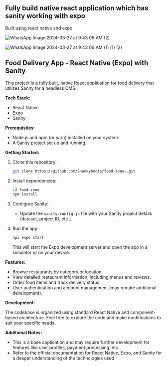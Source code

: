 ## Fully build native react application which has sanity working with expo 
Built using react native and expo

![WhatsApp Image 2024-03-27 at 9 43 06 AM (2)](https://github.com/Sneekyboots/client/assets/130485384/ece558a9-ecc8-4d72-ac0d-32371eb887db)

![WhatsApp Image 2024-03-27 at 9 43 06 AM (1) (1) (2)](https://github.com/Sneekyboots/client/assets/130485384/5c05ae8b-d43b-4cde-9e8a-a8e1239a2b7f)


## Food Delivery App - React Native (Expo) with Sanity
This project is a fully built, native React application for food delivery that utilizes Sanity for a headless CMS.

**Tech Stack:**

* React Native
* Expo
* Sanity

**Prerequisites:**

* Node.js and npm (or yarn) installed on your system.
* A Sanity project set up and running.

**Getting Started:**

1. Clone this repository:

   ```bash
   git clone https://github.com/Sneekyboots/food-zone-.git
   ```

2. Install dependencies:

   ```bash
   cd food-zone
   npm install
   ```

3. Configure Sanity:

   - Update the `sanity.config.js` file with your Sanity project details (dataset, project ID, etc.).

4. Run the app:

   ```bash
   npx expo start
   ```

   This will start the Expo development server and open the app in a simulator or on your device.

**Features:**

* Browse restaurants by category or location.
* View detailed restaurant information, including menus and reviews.
* Order food items and track delivery status.
* User authentication and account management (may require additional development).

**Development:**

The codebase is organized using standard React Native and component-based architecture. Feel free to explore the code and make modifications to suit your specific needs.

**Additional Notes:**

* This is a base application and may require further development for features like user profiles, payment processing, etc.
* Refer to the official documentation for React Native, Expo, and Sanity for a deeper understanding of the technologies used.


